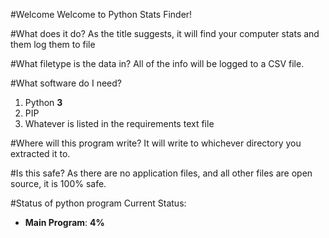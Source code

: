 #Welcome
Welcome to Python Stats Finder!

#What does it do?
As the title suggests, it will find your computer stats and them log them to file

#What filetype is the data in?
All of the info will be logged to a CSV file.

#What software do I need?

1. Python **3**
2. PIP
3. Whatever is listed in the requirements text file

#Where will this program write?
It will write to whichever directory you extracted it to.

#Is this safe?
As there are no application files, and all other files are open source, it is 100% safe.

#Status of python program
Current Status:

* **Main Program**: **4%**
